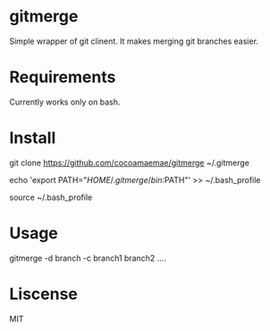 # gitmerge
Simple wrapper of git clinent. It makes merging git branches easier.

# Requirements
Currently works only on bash.

# Install
git clone https://github.com/cocoamaemae/gitmerge ~/.gitmerge

echo 'export PATH="$HOME/.gitmerge/bin:$PATH"' >> ~/.bash_profile

source ~/.bash_profile

# Usage
gitmerge -d branch -c branch1 branch2 ....

# Liscense
MIT
